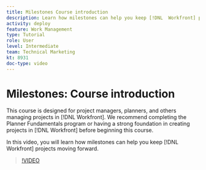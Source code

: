 ```yaml
---
title: Milestones Course introduction
description: Learn how milestones can help you keep [!DNL  Workfront] projects moving forward.
activity: deploy
feature: Work Management
type: Tutorial
role: User
level: Intermediate
team: Technical Marketing
kt: 8931
doc-type: video
---
```

# Milestones&#58; Course introduction

This course is designed for project managers, planners, and others managing projects in [!DNL Workfront]. We recommend completing the Planner Fundamentals program or having a strong foundation in creating projects in [!DNL Workfront] before beginning this course.

In this video, you will learn how milestones can help you keep [!DNL  Workfront] projects moving forward.

>[!VIDEO](https://video.tv.adobe.com/v/335203/?quality=12)
